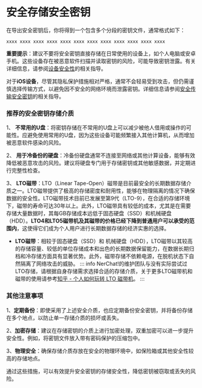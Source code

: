# 安全存储安全密钥

在导出安全密钥后，你将得到一个包含多个分段的密钥文件，通常格式如下：

```
xxxx xxxx xxxx xxxx xxxx xxxx xxxx xxxx xxxx xxxx xxxx xxxx
```

**重要提示**：建议不要将安全密钥直接存储在日常使用的设备上，如个人电脑或安卓手机。这些设备存在被恶意软件扫描并读取密钥的风险，可能导致密钥泄露。有关详细信息，请参阅[设备安全性](device-security/)的相关指导。

对于**iOS设备**，尽管其隐私保护措施相对严格，通常不会轻易受到攻击，但仍需谨慎选择传输方式，以避免因不安全的网络环境而泄露密钥。详细信息请参阅[安全传输安全密钥](transfer-secure-key/)的相关指导。

### 推荐的安全密钥存储介质

1、 **不常用的U盘**：将密钥存储在不常用的U盘上可以减少被他人借用或操作的可能性。应避免使用常用的U盘，因为这些设备可能频繁接入其他计算机，从而增加被恶意软件感染的风险。

2、 **用于冷备份的硬盘**：冷备份硬盘通常不连接至网络或其他计算设备，能够有效降低被恶意攻击的风险。建议将硬盘专门用于存储密钥或其他敏感数据，并定期进行完整性检查。

3、 **LTO磁带**：LTO（Linear Tape-Open）磁带是目前最安全的长期数据存储介质之一。LTO磁带提供了极高的存储密度和耐用性，能够在物理隔离的情况下确保数据的安全性。LTO磁带技术目前已发展至第9代（LTO-9），在合适的存储环境下，磁带的寿命可达30年以上。此外，LTO磁带具有较低的成本，尤其是在需要存储大量数据时，其每GB存储成本远低于固态硬盘（SSD）和机械硬盘（HDD）。**LTO4和LTO5磁带机及其磁带的价格已经下降到普通用户可以承受的范围内**，这使得它们成为个人用户进行长期数据存储的经济实惠的选择。

 - **LTO磁带**：相较于固态硬盘（SSD）和 机械硬盘（HDD），LTO磁带以其较高的存储容量、较低的单位存储成本和出色的长期数据保留能力，在数据长期归档和冷存储方面具有显著优势。此外，磁带存储不依赖电源，在脱机状态下自然隔离了网络攻击的威胁。
   ::: info
   NerChat!的维护团队与没有实际尝试过LTO存储，请根据自身存储需求选择合适的存储介质，关于更多LTO磁带机和磁带的使用请参考[知乎 - 个人如何玩转 LTO 磁带机](https://zhuanlan.zhihu.com/p/692565835)。
   :::
### 其他注意事项

1、**定期备份**：即使采用了上述安全介质，也应定期备份安全密钥，并将备份存储在多个地点，以防止单一存储介质的损坏或丢失。

2、**加密存储**：建议在存储密钥的介质上进行加密处理，双重加密可以进一步提升安全性。例如，将密钥文件放入带有密码保护的压缩包中。

3、**物理安全**：确保存储介质存放在安全的物理环境中，如保险箱或其他安全性较高的存储地点。

通过这些措施，可以有效提升安全密钥的存储安全性，降低密钥被窃取或丢失的风险。